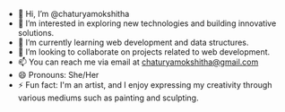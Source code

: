 - 👋 Hi, I’m @chaturyamokshitha
- 👀 I’m interested in exploring new technologies and building innovative solutions.
- 🌱 I’m currently learning web development  and data structures.
- 💞️ I’m looking to collaborate on projects related to web development.
- 📫 You can reach me via email at chaturyamokshitha@gmail.com 
- 😄 Pronouns: She/Her
- ⚡ Fun fact: I'm an artist, and I enjoy expressing my creativity through various mediums such as painting and sculpting.
